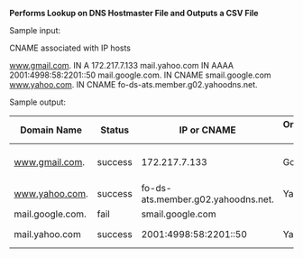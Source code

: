 **Performs Lookup on DNS Hostmaster File and Outputs a CSV File**

Sample input:

CNAME associated with IP hosts

www.gmail.com. IN A 172.217.7.133
mail.yahoo.com IN AAAA 2001:4998:58:2201::50
mail.google.com. IN CNAME smail.google.com
www.yahoo.com. IN CNAME fo-ds-ats.member.g02.yahoodns.net.

Sample output:

|Domain Name|Status|IP or CNAME|Organization Name|ISP|AS Number|City|State|Country|Zip Code|
|-----------|------|-----------|-----------------|---|---------|----|-----|-------|--------|
|www.gmail.com.|success|172.217.7.133|Google|Google|AS15169 Google LLC|McDonough|Georgia|United States|30253|
|www.yahoo.com.|success|fo-ds-ats.member.g02.yahoodns.net.|Yahoo|Inktomi Corporation|AS36647 Yahoo|Sunnyvale|California|United States|	
|mail.google.com.|fail|smail.google.com|						
|mail.yahoo.com|success|2001:4998:58:2201::50|Yahoo!|Yahoo!|AS26101 Yahoo!|Sunnyvale|California|United States|